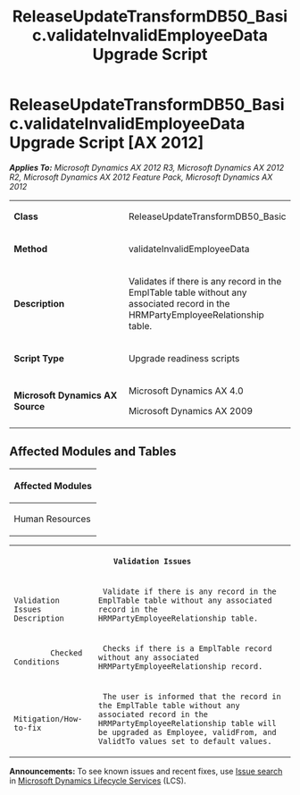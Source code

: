 ﻿---
title: ReleaseUpdateTransformDB50_Basic.validateInvalidEmployeeData Upgrade Script
TOCTitle: ReleaseUpdateTransformDB50_Basic.validateInvalidEmployeeData Upgrade Script
ms:assetid: 3d168a84-8faf-437b-56a1-1145b92acd1b
ms:mtpsurl: https://msdn.microsoft.com/en-us/library/JJ685314(v=AX.60)
ms:contentKeyID: 49707767
ms.date: 05/18/2015
mtps_version: v=AX.60
---

# ReleaseUpdateTransformDB50\_Basic.validateInvalidEmployeeData Upgrade Script [AX 2012]


_**Applies To:** Microsoft Dynamics AX 2012 R3, Microsoft Dynamics AX 2012 R2, Microsoft Dynamics AX 2012 Feature Pack, Microsoft Dynamics AX 2012_

<table>
<colgroup>
<col style="width: 50%" />
<col style="width: 50%" />
</colgroup>
<tbody>
<tr class="odd">
<td><p><strong>Class</strong></p></td>
<td><p>ReleaseUpdateTransformDB50_Basic</p></td>
</tr>
<tr class="even">
<td><p><strong>Method</strong></p></td>
<td><p>validateInvalidEmployeeData</p></td>
</tr>
<tr class="odd">
<td><p><strong>Description</strong></p></td>
<td><p>Validates if there is any record in the EmplTable table without any associated record in the HRMPartyEmployeeRelationship table.</p></td>
</tr>
<tr class="even">
<td><p><strong>Script Type</strong></p></td>
<td><p>Upgrade readiness scripts</p></td>
</tr>
<tr class="odd">
<td><p><strong>Microsoft Dynamics AX Source</strong></p></td>
<td><p>Microsoft Dynamics AX 4.0</p>
<p>Microsoft Dynamics AX 2009</p></td>
</tr>
</tbody>
</table>


## Affected Modules and Tables

<table>
<colgroup>
<col style="width: 100%" />
</colgroup>
<thead>
<tr class="header">
<th><p>Affected Modules</p></th>
</tr>
</thead>
<tbody>
<tr class="odd">
<td><p>Human Resources</p></td>
</tr>
</tbody>
</table>


<table xmlns="http://www.w3.org/1999/xhtml">
              <tr><th colspan="2">
		
   <p>
   
	 Validation Issues
  </p>
  </th></tr>
              <tr><td>
		
   <p>
   
	 
            Validation Issues Description
          
  </p>
  </td><td>
		
   <p>
   
	 Validate if there is any record in the EmplTable table without any associated record in the HRMPartyEmployeeRelationship table.
  </p>
  </td></tr>
              <tr><td>
		
   <p>
   
	 
            Checked Conditions
          
  </p>
  </td><td>
		
   <p>
   
	 Checks if there is a EmplTable record without any associated HRMPartyEmployeeRelationship record.
  </p>
  </td></tr>
              <tr><td>
		
   <p>
   
	 
            Mitigation/How-to-fix
          
  </p>
  </td><td>
		
   <p>
   
	 The user is informed that the record in the EmplTable table without any associated record in the HRMPartyEmployeeRelationship table will be upgraded as Employee, validFrom, and ValidtTo values set to default values.
  </p>
  </td></tr>
            </table>

  
**Announcements:** To see known issues and recent fixes, use [Issue search](http://go.microsoft.com/fwlink/?linkid=389258) in [Microsoft Dynamics Lifecycle Services](http://go.microsoft.com/fwlink/?linkid=306505) (LCS).

